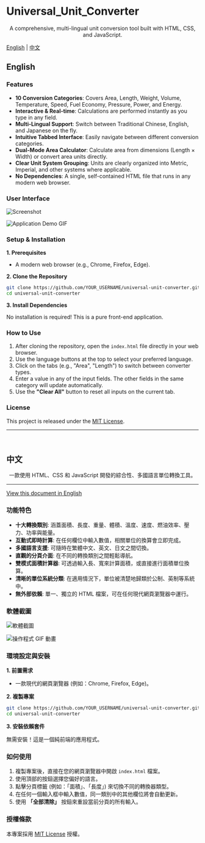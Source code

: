 # Universal_Unit_Converter

<div align="center">
A comprehensive, multi-lingual unit conversion tool built with HTML, CSS, and JavaScript.
</div>

[English](#english) | [中文](#中文)

## <a name="english"></a>English

### Features

* **10 Conversion Categories**: Covers Area, Length, Weight, Volume, Temperature, Speed, Fuel Economy, Pressure, Power, and Energy.
* **Interactive & Real-time**: Calculations are performed instantly as you type in any field.
* **Multi-Lingual Support**: Switch between Traditional Chinese, English, and Japanese on the fly.
* **Intuitive Tabbed Interface**: Easily navigate between different conversion categories.
* **Dual-Mode Area Calculator**: Calculate area from dimensions (Length × Width) or convert area units directly.
* **Clear Unit System Grouping**: Units are clearly organized into Metric, Imperial, and other systems where applicable.
* **No Dependencies**: A single, self-contained HTML file that runs in any modern web browser.

### User Interface

![Screenshot](images/screenshot.png)  

![Application Demo GIF](images/usage-demo.gif)

### Setup & Installation

**1. Prerequisites**

* A modern web browser (e.g., Chrome, Firefox, Edge).

**2. Clone the Repository**
```bash
git clone https://github.com/YOUR_USERNAME/universal-unit-converter.git
cd universal-unit-converter
````

**3. Install Dependencies**

No installation is required! This is a pure front-end application.

### How to Use

1. After cloning the repository, open the `index.html` file directly in your web browser.
2. Use the language buttons at the top to select your preferred language.
3. Click on the tabs (e.g., "Area", "Length") to switch between converter types.
4. Enter a value in any of the input fields. The other fields in the same category will update automatically.
5. Use the **"Clear All"** button to reset all inputs on the current tab.

### License

This project is released under the [MIT License](LICENSE).

---

<br>

## <a name="中文"></a>中文

<div align="center">
一款使用 HTML、CSS 和 JavaScript 開發的綜合性、多國語言單位轉換工具。
</div>

---

[View this document in English](#english)

### 功能特色

* **十大轉換類別**: 涵蓋面積、長度、重量、體積、溫度、速度、燃油效率、壓力、功率與能量。
* **互動式即時計算**: 在任何欄位中輸入數值，相關單位的換算會立即完成。
* **多國語言支援**: 可隨時在繁體中文、英文、日文之間切換。
* **直觀的分頁介面**: 在不同的轉換類別之間輕鬆導航。
* **雙模式面積計算器**: 可透過輸入長、寬來計算面積，或直接進行面積單位換算。
* **清晰的單位系統分類**: 在適用情況下，單位被清楚地歸類於公制、英制等系統中。
* **無外部依賴**: 單一、獨立的 HTML 檔案，可在任何現代網頁瀏覽器中運行。

### 軟體截圖

![軟體截圖](images/screenshot.png)

![操作程式 GIF 動畫](images/usage-demo.gif)

### 環境設定與安裝

**1. 前置需求**

* 一款現代的網頁瀏覽器 (例如：Chrome, Firefox, Edge)。

**2. 複製專案**

```bash
git clone https://github.com/YOUR_USERNAME/universal-unit-converter.git
cd universal-unit-converter
```

**3. 安裝依賴套件**

無需安裝！這是一個純前端的應用程式。

### 如何使用

1. 複製專案後，直接在您的網頁瀏覽器中開啟 `index.html` 檔案。
2. 使用頂部的按鈕選擇您偏好的語言。
3. 點擊分頁標籤 (例如：「面積」、「長度」) 來切換不同的轉換器類型。
4. 在任何一個輸入框中輸入數值，同一類別中的其他欄位將會自動更新。
5. 使用 **「全部清除」** 按鈕來重設當前分頁的所有輸入。

### 授權條款

本專案採用 [MIT License](LICENSE) 授權。

